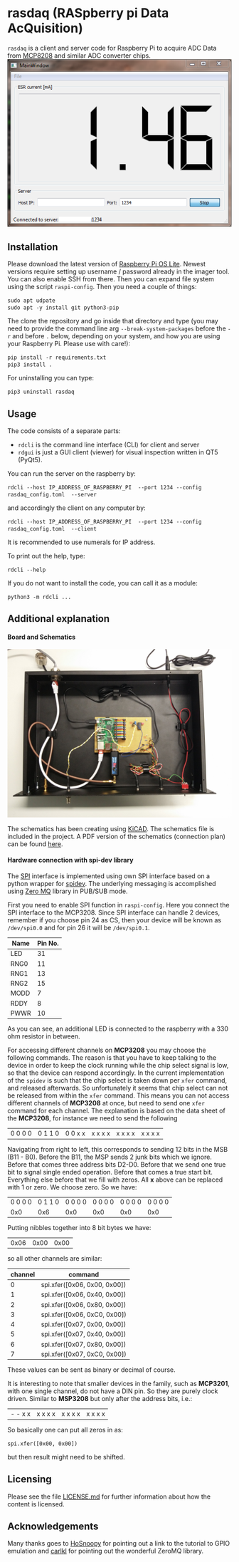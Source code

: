 # rasdaq (RASpberry pi Data AcQuisition)

`rasdaq` is a client and server code for Raspberry Pi to acquire ADC Data from [MCP8208](http://www.microchip.com/wwwproducts/en/MCP3208) and similar ADC converter chips.
![rdgui](https://raw.githubusercontent.com/xaratustrah/rasdaq/main/rdgui/rsrc/screenshot.png)


## Installation
Please download the latest version of [Raspberry Pi OS Lite](https://www.raspberrypi.com/software/). Newest versions require setting up username / password already in the imager tool. You can also enable SSH from there. Then you can expand file system using the script `raspi-config`. Then you need a couple of things:

```
sudo apt udpate
sudo apt -y install git python3-pip
```

The clone the repository and go inside that directory and type (you may need to provide the command line arg `--break-system-packages` before the `-r` and before `.` below, depending on your system, and how you are using your Raspberry Pi. Please use with care!):

```
pip install -r requirements.txt
pip3 install .
```

For uninstalling you can type:

```
pip3 uninstall rasdaq
```


## Usage

The code consists of a separate parts:
 
* `rdcli` is the command line interface (CLI) for client and server
* `rdgui` is just a GUI client (viewer) for visual inspection written in QT5 (PyQt5).


You can run the server on the raspberry by:

    rdcli --host IP_ADDRESS_OF_RASPBERRY_PI  --port 1234 --config rasdaq_config.toml  --server

and accordingly the client on any computer by:

    rdcli --host IP_ADDRESS_OF_RASPBERRY_PI  --port 1234 --config rasdaq_config.toml  --client

It is recommended to use numerals for IP address.


To print out the help, type:

    rdcli --help

If you do not want to install the code, you can call it as a module:

    python3 -m rdcli ...



## Additional explanation

#### Board and Schematics

![rasdaq](https://raw.githubusercontent.com/xaratustrah/rasdaq/main/rdgui/rsrc/rasdaq_case.jpg)


The schematics has been creating using [KiCAD](https://www.kicad.org/). The schematics file is included in the project. A PDF version of the schematics (connection plan) can be found [here](https://raw.githubusercontent.com/xaratustrah/rasdaq/main/rdgui/rsrc/rasdaq.kicad_sch.pdf).


#### Hardware connection with **spi-dev** library

The [SPI](https://en.wikipedia.org/wiki/Serial_Peripheral_Interface_Bus) interface is implemented using own SPI interface based on a python wrapper for [spidev](https://github.com/doceme/py-spidev). The underlying messaging is accomplished using [Zero MQ](http://zeromq.org/) library in PUB/SUB mode.

First you need to enable SPI function in `raspi-config`. Here you connect the SPI interface to the MCP3208. Since SPI interface can handle 2 devices, remember if you choose pin 24 as CS, then your device will be known as `/dev/spi0.0` and for pin 26 it will be `/dev/spi0.1`. 


| Name | Pin No. |
|------|---------|
| LED  | 31      |
| RNG0 | 11      |
| RNG1 | 13      |
| RNG2 | 15      |
| MODD | 7       |
| RDDY | 8       |
| PWWR | 10      |


As you can see, an additional LED is connected to the raspberry with a 330 ohm resistor in between.

For accessing different channels on **MCP3208** you may choose the following commands. The reason is that you have to keep talking to the device in order to keep the clock running while the chip select signal is low, so that the device can respond accordingly. In the current implementation of the `spidev` is such that the chip select is taken down per `xfer` command, and released afterwards. So unfortunately it seems that chip select can not be released from within the `xfer` command. This means you can not access different channels of **MCP3208** at once, but need to send one `xfer` command for each channel. The explanation is based on the data sheet of the **MCP3208**, for instance we need to send the following 

|    |    |    |    |    |    |
|----|----|----|----|----|----|
|0 0 0 0|0 1 1 0|0 0 x x|x x x x|x x x x|x x x x|

Navigating from right to left, this corresponds to sending 12 bits in the MSB (B11 - B0). Before the B11, the MSP sends 2 junk bits which we ignore. Before that comes three address bits D2-D0. Before that we send one true bit to signal single ended operation. Before that comes a true start bit. Everything else before that we fill with zeros. All **x** above can be replaced with 1 or zero. We choose zero. So we have:

|    |    |    |    |    |    |
|----|----|----|----|----|----|
|0 0 0 0|0 1 1 0|0 0 0 0|0 0 0 0|0 0 0 0|0 0 0 0|
|   0x0 |  0x6  | 0x0   |  0x0  | 0x0   | 0x0   |

Putting nibbles together into 8 bit bytes we have:

|    |    |    |
|----|----|----|
| 0x06   | 0x00   | 0x00   |


so all other channels are similar:


| channel | command                     |
|---------|-----------------------------|
| 0       |spi.xfer([0x06, 0x00, 0x00]) |
| 1       |spi.xfer([0x06, 0x40, 0x00]) |
| 2       |spi.xfer([0x06, 0x80, 0x00]) |
| 3       |spi.xfer([0x06, 0xC0, 0x00]) |
| 4       |spi.xfer([0x07, 0x00, 0x00]) |
| 5       |spi.xfer([0x07, 0x40, 0x00]) |
| 6       |spi.xfer([0x07, 0x80, 0x00]) |
| 7       |spi.xfer([0x07, 0xC0, 0x00]) |

These values can be sent as binary or decimal of course.

It is interesting to note that smaller devices in the family, such as **MCP3201**, with one single channel, do not have a DIN pin. So they are purely clock driven. Similar to **MSP3208** but only after the address bits, i.e.:

|    |    |    |    |
|----|----|----|----|
|- - x x|x x x x|x x x x|x x x x|

So basically one can put all zeros in as:

	spi.xfer([0x00, 0x00])

but then result might need to be shifted.

## Licensing

Please see the file [LICENSE.md](./LICENSE.md) for further information about how the content is licensed.

## Acknowledgements
Many thanks goes to [HoSnoopy](https://github.com/HoSnoopy) for pointing out a link to the tutorial to GPIO emulation and [carlkl](https://github.com/carlkl) for pointing out the wonderful ZeroMQ library.
